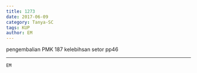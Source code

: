 ```yaml
---
title: 1273
date: 2017-06-09
category: Tanya-SC
tags: KUP
author: EM
---
```


pengembalian PMK 187 kelebihsan setor pp46

---



`EM`
